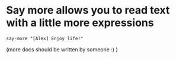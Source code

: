 # Say more allows you to read text with a little more expressions

```
say-more "[Alex] Enjoy life!"
```

(more docs should be written by someone :) )